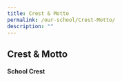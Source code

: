 ```yaml
---
title: Crest & Motto
permalink: /our-school/Crest-Motto/
description: ""
---
```

## Crest & Motto

#### School Crest 